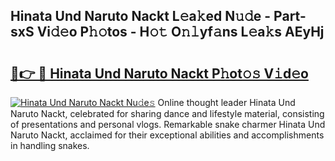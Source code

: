 ## Hinata Und Naruto Nackt L𝚎a𝚔ed N𝚞𝚍e - Part-sxS Vi𝚍𝚎o P𝚑𝚘tos - H𝚘𝚝 O𝚗𝚕yf𝚊ns L𝚎a𝚔s AEyHj

# <h2><a href="http://kf2gwng.oniu.top/?m=Hinata+Und+Naruto+Nackt">🔗👉 🔴 Hinata Und Naruto Nackt P𝚑ot𝚘𝚜 V𝚒d𝚎o</a></h2>

[![Hinata Und Naruto Nackt Nu𝚍e𝚜](https://i.imgur.com/0qMVB7G.gif)](http://kf2gwng.oniu.top/?m=Hinata+Und+Naruto+Nackt)
Online thought leader Hinata Und Naruto Nackt, celebrated for sharing dance and lifestyle material, consisting of presentations and personal vlogs. Remarkable snake charmer Hinata Und Naruto Nackt, acclaimed for their exceptional abilities and accomplishments in handling snakes.  
